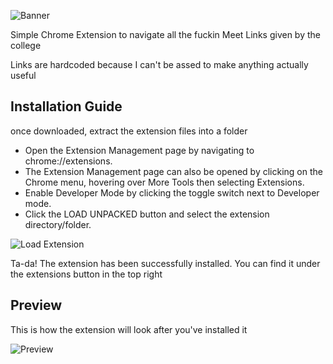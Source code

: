 
![Banner](https://github.com/OverPoweredDev/op_link_finder/blob/master/images/github_banner.png)

Simple Chrome Extension to navigate all the fuckin Meet Links given by the college

Links are hardcoded because I can't be assed to make anything actually useful

## Installation Guide
once downloaded, extract the extension files into a folder

- Open the Extension Management page by navigating to chrome://extensions.
- The Extension Management page can also be opened by clicking on the Chrome menu, hovering over More Tools then selecting Extensions.
- Enable Developer Mode by clicking the toggle switch next to Developer mode.
- Click the LOAD UNPACKED button and select the extension directory/folder.

![Load Extension](https://developer.chrome.com/static/images/get_started/load_extension.png)

Ta-da! The extension has been successfully installed. You can find it under the extensions button in the top right

## Preview

This is how the extension will look after you've installed it

![Preview](https://github.com/OverPoweredDev/op_link_finder/blob/master/images/example.gif)
